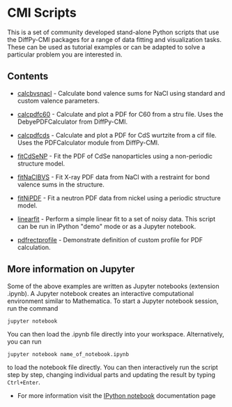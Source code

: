 # CMI Scripts

This is a set of community developed stand-alone Python scripts that use the
DiffPy-CMI packages for a range of data fitting and visualization tasks. These
can be used as tutorial examples or can be adapted to solve a particular
problem you are interested in.

Contents
--------

* [calcbvsnacl](./calcbvsnacl) - Calculate bond valence sums for NaCl
  using standard and custom valence parameters.

* [calcpdfc60](./calcpdfc60) - Calculate and plot a PDF for C60 from a stru
  file. Uses the DebyePDFCalculator from DiffPy-CMI.

* [calcpdfcds](./calcpdfcds) - Calculate and plot a PDF for CdS wurtzite from
  a cif file. Uses the PDFCalculator module from DiffPy-CMI.

* [fitCdSeNP](./fitCdSeNP) - Fit the PDF of CdSe nanoparticles using a
  non-periodic structure model.

* [fitNaClBVS](./fitNaClBVS) - Fit X-ray PDF data from NaCl with a restraint
  for bond valence sums in the structure.

* [fitNiPDF](./fitNiPDF) - Fit a neutron PDF data from nickel using a periodic structure
  model.

* [linearfit](./linearfit) - Perform a simple linear fit to a set of noisy
  data. This script can be run in IPython "demo" mode or as a Jupyter
  notebook.

* [pdfrectprofile](./pdfrectprofile) - Demonstrate definition of custom
  profile for PDF calculation.

More information on Jupyter
---------------------------

Some of the above examples are written as Jupyter notebooks (extension
.ipynb).  A Jupyter notebook creates an interactive computational environment
similar to Mathematica.  To start a Jupyter notebook session, run the command

    jupyter notebook

You can then load the .ipynb file directly into your workspace. Alternatively,
you can run

    jupyter notebook name_of_notebook.ipynb

to load the notebook file directly. You can then interactively run the script
step by step, changing individual parts and updating the result by typing
``Ctrl+Enter``.


* For more information visit the [IPython
  notebook](http://ipython.org/notebook.html) documentation page
